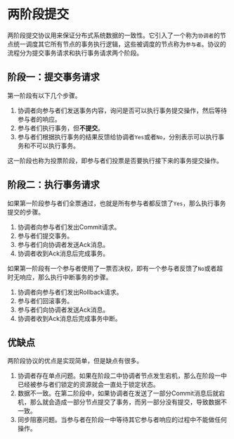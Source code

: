 # 两阶段提交

两阶段提交协议用来保证分布式系统数据的一致性。它引入了一个称为`协调者`的节点统一调度其它所有节点的事务执行逻辑，这些被调度的节点称为`参与者`。协议的流程分为提交事务请求和执行事务请求两个阶段。

## 阶段一：提交事务请求

第一阶段有以下几个步骤。

1. 协调者向参与者们发送事务内容，询问是否可以执行事务提交操作，然后等待参与者的响应。
2. 参与者们执行事务，但**不提交**。
3. 参与者们根据执行事务的结果反馈给协调者`Yes`或者`No`，分别表示可以执行事务和不可以执行事务。

这一阶段也称为投票阶段，即参与者们投票是否要执行接下来的事务提交操作。

## 阶段二：执行事务请求

如果第一阶段参与者们全票通过，也就是所有参与者都反馈了`Yes`，那么执行事务提交的步骤。

1. 协调者向参与者们发出Commit请求。
2. 参与者们提交事务。
3. 参与者们向协调者发送Ack消息。
4. 协调者收到Ack消息后完成事务。

如果第一阶段有一个参与者使用了一票否决权，即有一个参与者反馈了`No`或者超时无响应，那么执行中断事务的步骤。

1. 协调者向参与者们发出Rollback请求。
2. 参与者们回滚事务。
3. 参与者们向协调者发送Ack消息。
4. 协调者收到Ack消息后完成事务中断。

## 优缺点

两阶段协议的优点是实现简单，但是缺点有很多。

1. 协调者存在单点问题。如果在阶段二中协调者节点发生宕机，那么在阶段一中已经被参与者们锁定的资源就会一直处于锁定状态。
2. 数据不一致。在第二阶段中，如果协调者在发送了一部分Commit消息后就宕机，那么就会造成一部分节点提交了事务，而另一部分没有提交，导致数据不一致。
3. 同步阻塞问题。当参与者在阶段一中等待其它参与者响应的过程中不能做任何操作。
